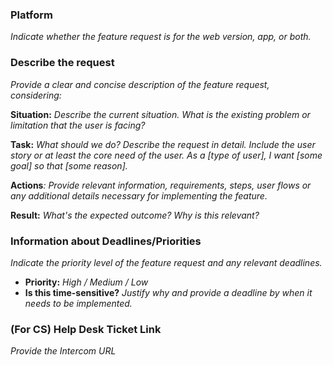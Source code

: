 ### Platform

_Indicate whether the feature request is for the web version, app, or both._

### Describe the request

_Provide a clear and concise description of the feature request, considering:_ 

**Situation:** _Describe the current situation. What is the existing problem or limitation that the user is facing?_

**Task:** _What should we do? Describe the request in detail. Include the user story or at least the core need of the user. As a \[type of user\], I want \[some goal\] so that \[some reason\]._

**Actions**_: Provide relevant information, requirements, steps, user flows or any additional details necessary for implementing the feature._

**Result:** _What's the expected outcome? Why is this relevant?_

### Information about Deadlines/Priorities

_Indicate the priority level of the feature request and any relevant deadlines._

* **Priority:** _High / Medium / Low_
* **Is this time-sensitive?** _Justify why and provide a deadline by when it needs to be implemented._

### (For CS) Help Desk Ticket Link

_Provide the Intercom URL_
